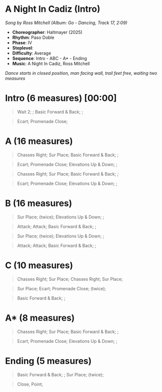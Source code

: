 # A Night In Cadiz (Intro)
*Song by Ross Mitchell (Album: Go - Dancing, Track 17, 2:09)*

* **Choreographer**: Haltmayer (2025)
* **Rhythm**: Paso Doble
* **Phase**: IV
* **Steplevel**:
* **Difficulty**: Average
* **Sequence**: Intro - ABC - A* - Ending
* **Music**: A Night In Cadiz, Ross Mitchell

*Dance starts in closed position, man facing wall, trail feet free, waiting two measures*

# Intro (6 measures) [00:00]

> Wait 2; ; Basic Forward & Back; ;

> Ecart; Promenade Close;

# A (16 measures)

> Chasses Right; Sur Place; Basic Forward & Back; ;

> Ecart; Promenade Close; Elevations Up & Down; ;

> Chasses Right; Sur Place; Basic Forward & Back; ;

> Ecart; Promenade Close; Elevations Up & Down; ;

# B (16 measures)

> Sur Place; (twice); Elevations Up & Down; ;

> Attack; Attack; Basic Forward & Back; ;

> Sur Place; (twice); Elevations Up & Down; ;

> Attack; Attack; Basic Forward & Back; ;

# C (10 measures)

> Chasses Right; Sur Place; Chasses Right; Sur Place;

> Sur Place; Ecart; Promenade Close; (twice);

> Basic Forward & Back; ;

# A* (8 measures)

> Chasses Right; Sur Place; Basic Forward & Back; ;

> Ecart; Promenade Close; Elevations Up & Down; ;

# Ending (5 measures)

> Basic Forward & Back; ; Sur Place; (twice);

> Close, Point;